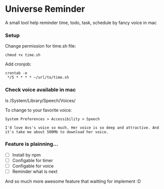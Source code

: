 # Universe Reminder
A small tool help reminder time, todo, task, schedule by fancy voice in mac

### Setup

Change permission for time.sh file:
```
chmod +x time.sh
```

Add cronjob:
```
crontab -e
 */5 * * * * ~/url/to/time.sh
```

### Check voice available in mac
ls /System/Library/Speech/Voices/

To change to your favorite voice:

```
System Preferences > Accessibility > Speech

I'd love Avs's voice so much. Her voice is so deep and attractive. And it's take me about 500Mb to download her voice.

```

### Feature is plainning...

- [ ] Install by npm
- [ ] Configable for timer 
- [ ] Configable for voice
- [ ] Reminder what is next

And so much more awesome feature that waitting for implement :D